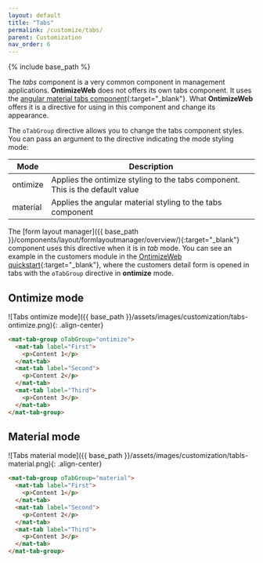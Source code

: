 ```yaml
---
layout: default
title: "Tabs"
permalink: /customize/tabs/
parent: Customization
nav_order: 6
---
```


{% include base_path %}

The *tabs* component is a very common component in management applications. **OntimizeWeb** does not offers its own tabs component. It uses the [angular material tabs component](https://v15.material.angular.io/components/tabs/overview){:target="_blank"}. What **OntimizeWeb** offers it is a directive for using in this component and change its appearance.

The `oTabGroup` directive allows you to change the tabs component styles. You can pass an argument to the directive indicating the mode styling mode:

| Mode     | Description |
| -------- | ----------- |
| ontimize | Applies the ontimize styling to the tabs component. This is the default value |
| material | Applies the angular material styling to the tabs component |

The [form layout manager]({{ base_path }}/components/layout/formlayoutmanager/overview/){:target="_blank"} component uses this directive when it is in *tab* mode. You can see an example in the customers module in the [OntimizeWeb quickstart](https://try.imatia.com/ontimizeweb/v15/quickstart/main/customers){:target="_blank"}, where the customers detail form is opened in tabs with the `oTabGroup` directive in **ontimize** mode.

## Ontimize mode

![Tabs ontimize mode]({{ base_path }}/assets/images/customization/tabs-ontimize.png){: .align-center}

```html
<mat-tab-group oTabGroup="ontimize">
  <mat-tab label="First">
    <p>Content 1</p>
  </mat-tab>
  <mat-tab label="Second">
    <p>Content 2</p>
  </mat-tab>
  <mat-tab label="Third">
    <p>Content 3</p>
  </mat-tab>
</mat-tab-group>
```

## Material mode

![Tabs material mode]({{ base_path }}/assets/images/customization/tabls-material.png){: .align-center}

```html
<mat-tab-group oTabGroup="material">
  <mat-tab label="First">
    <p>Content 1</p>
  </mat-tab>
  <mat-tab label="Second">
    <p>Content 2</p>
  </mat-tab>
  <mat-tab label="Third">
    <p>Content 3</p>
  </mat-tab>
</mat-tab-group>
```
